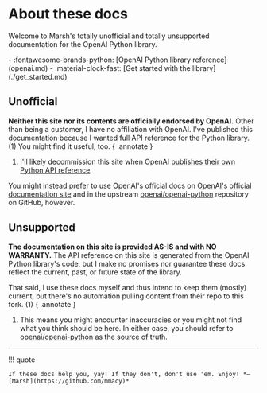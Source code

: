 # About these docs

Welcome to Marsh's totally unofficial and totally unsupported documentation for the OpenAI Python library.

<div class="grid cards" markdown>
- :fontawesome-brands-python: [OpenAI Python library reference](openai.md)
- :material-clock-fast: [Get started with the library](./get_started.md)
</div>

## Unofficial

**Neither this site nor its contents are officially endorsed by OpenAI.** Other than being a customer, I have no affiliation with OpenAI. I've published this documentation because I wanted full API reference for the Python library. (1) You might find it useful, too.
{ .annotate }

1. I'll likely decommission this site when OpenAI [publishes their own Python API reference](https://community.openai.com/t/where-is-the-documentation-for-the-python-openai-sdk/583643).

You might instead prefer to use OpenAI's official docs on [OpenAI's official documentation site](https://platform.openai.com) and in the upstream [openai/openai-python](https://github.com/openai/openai-python) repository on GitHub, however.

## Unsupported

**The documentation on this site is provided AS-IS and with NO WARRANTY.** The API reference on this site is generated from the OpenAI Python library's code, but I make no promises nor guarantee these docs reflect the current, past, or future state of the library.

That said, I use these docs myself and thus intend to keep them (mostly) current, but there's no automation pulling content from their repo to this fork. (1)
{ .annotate }

1. This means you might encounter inaccuracies or you might not find what you think should be here. In either case, you should refer to [openai/openai-python](https://github.com/openai/openai-python) as the source of truth.

___
!!! quote

    If these docs help you, yay! If they don't, don't use 'em. Enjoy! *—[Marsh](https://github.com/mmacy)*